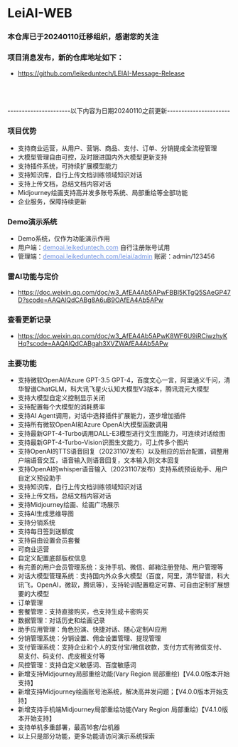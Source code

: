 # LeiAI-WEB


### 本仓库已于20240110迁移组织，感谢您的关注
### 项目消息发布，新的仓库地址如下：
 - https://github.com/leikeduntech/LEIAI-Message-Release

<br/><br/><br/>
----------------------以下内容为日期20240110之前更新----------------------
### 项目优势
  - 支持商业运营，从用户、营销、商品、支付、订单、分销提成全流程管理
  - 大模型管理自由可控，及时跟进国内外大模型更新支持
  - 支持插件系统，可持续扩展模型能力
  - 支持知识库，自行上传文档训练领域知识对话
  - 支持上传文档，总结文档内容对话
  - Midjourney绘画支持高并发多账号系统、局部重绘等全部功能
  - 企业服务，保障持续更新

### Demo演示系统
<ul>
<li>Demo系统，仅作为功能演示作用</li>
<li>用户端：<a href="http://demoai.leikeduntech.com" style="color:#6c90e3;" target="_blank">demoai.leikeduntech.com</a>  自行注册账号试用</li>
<li>管理端：<a href="http://demoai.leikeduntech.com/leiai/admin" style="color:#6c90e3;" target="_blank">demoai.leikeduntech.com/leiai/admin</a>  账密：admin/123456</li>
</ul>

### 雷AI功能与定价
- https://doc.weixin.qq.com/doc/w3_AfEA4Ab5APwFBBl5KTgQ5SAeGP47D?scode=AAQAlQdCABg8A6uB9OAfEA4Ab5APw

### 查看更新记录
- https://doc.weixin.qq.com/doc/w3_AfEA4Ab5APwK8WF6U9iRCiwzhyKHq?scode=AAQAlQdCABgah3XVZWAfEA4Ab5APw


### 主要功能
  - 支持微软OpenAI/Azure GPT-3.5 GPT-4，百度文心一言，阿里通义千问，清华智谱ChatGLM，科大讯飞星火认知大模型V3版本，腾讯混元大模型
  - 支持大模型自定义控制显示关闭
  - 支持配置每个大模型的消耗费率
  - 支持AI Agent调用，对话中选择插件扩展能力，逐步增加插件
  - 支持所有微软OpenAI和Azure OpenAI大模型函数调用
  - 支持最新GPT-4-Turbo调用DALL-E3模型进行文生图能力，可连续对话绘图
  - 支持最新GPT-4-Turbo-Vision识图生文能力，可上传多个图片
  - 支持OpenAI的TTS语音回复（20231107发布）以及相应的后台配置，调整用户端语音交互，语音输入则语音回复，文本输入则文本回复
  - 支持OpenAI的whisper语音输入（20231107发布）支持系统预设助手、用户自定义预设助手
  - 支持知识库，自行上传文档训练领域知识对话
  - 支持上传文档，总结文档内容对话
  - 支持Midjourney绘画、绘画广场展示
  - 支持AI生成思维导图
  - 支持分销系统
  - 支持每日签到送额度
  - 支持自由设置会员套餐
  - 可商业运营
  - 自定义配置底部版权信息
  - 有完善的用户会员管理系统：支持手机、微信、邮箱注册登陆、用户管理等
  - 对话大模型管理系统：支持国内外众多大模型（百度，阿里，清华智谱，科大讯飞，OpenAI，微软，腾讯等），支持轮训配置稳定可靠、可自由定制扩展想要的大模型
  - 订单管理
  - 套餐管理：支持直接购买，也支持生成卡密购买
  - 数据管理：对话历史和绘画记录
  - 助手应用管理：角色扮演、快捷对话、随心定制AI应用
  - 分销管理系统：分销设置、佣金设置管理、提现管理
  - 支付管理系统：支持企业和个人的支付宝/微信收款，支付方式有微信支付、易支付、码支付、虎皮椒支付等
  - 风控管理：支持自定义敏感词、百度敏感词
  - 新增支持Midjourney局部重绘功能(Vary Region 局部重绘)【V4.0.0版本开始支持】
  - 新增支持Midjourney绘画账号池系统，解决高并发问题；【V4.0.0版本开始支持】
  - 新增支持手机端Midjourney局部重绘功能(Vary Region 局部重绘)【V4.1.0版本开始支持】
  - 支持单机多重部署，最高16套/台机器
  - 以上只是部分功能，更多功能请访问演示系统探索

